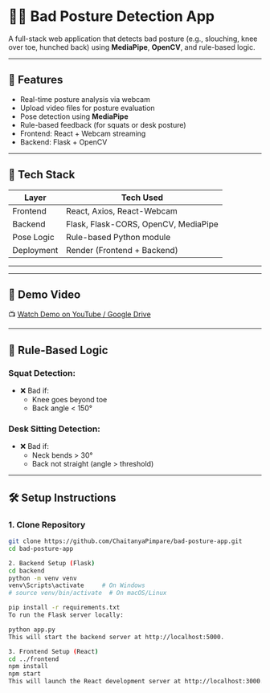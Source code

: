 # 🧍‍♂️ Bad Posture Detection App

A full-stack web application that detects bad posture (e.g., slouching, knee over toe, hunched back) using **MediaPipe**, **OpenCV**, and rule-based logic.

---

## 📌 Features

-  Real-time posture analysis via webcam
-  Upload video files for posture evaluation
-  Pose detection using **MediaPipe**
-  Rule-based feedback (for squats or desk posture)
-  Frontend: React + Webcam streaming
-  Backend: Flask + OpenCV

---

## 🔧 Tech Stack

| Layer     | Tech Used            |
|-----------|----------------------|
| Frontend  | React, Axios, React-Webcam |
| Backend   | Flask, Flask-CORS, OpenCV, MediaPipe |
| Pose Logic | Rule-based Python module |
| Deployment | Render (Frontend + Backend) |

---


---

## 🎥 Demo Video

📺 [Watch Demo on YouTube / Google Drive](https://your-demo-video-link.com)

---

## 🧪 Rule-Based Logic

### Squat Detection:
- ❌ Bad if:
  - Knee goes beyond toe
  - Back angle < 150°

### Desk Sitting Detection:
- ❌ Bad if:
  - Neck bends > 30°
  - Back not straight (angle > threshold)

---

## 🛠️ Setup Instructions

### 1. Clone Repository
```bash
git clone https://github.com/ChaitanyaPimpare/bad-posture-app.git
cd bad-posture-app

2. Backend Setup (Flask)
cd backend
python -m venv venv
venv\Scripts\activate     # On Windows
# source venv/bin/activate  # On macOS/Linux

pip install -r requirements.txt
To run the Flask server locally:

python app.py
This will start the backend server at http://localhost:5000.

3. Frontend Setup (React)
cd ../frontend
npm install
npm start
This will launch the React development server at http://localhost:3000.

